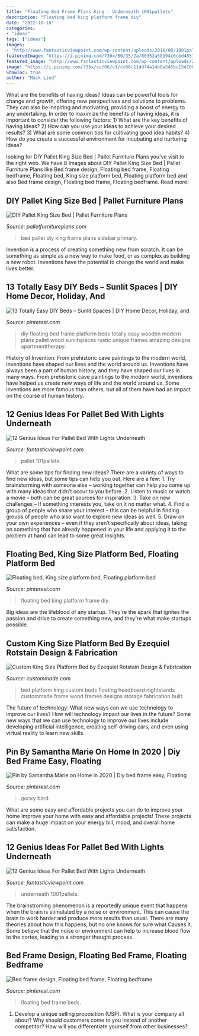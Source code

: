 ```yaml
---
title: "Floating Bed Frame Plans King - Underneath 1001pallets"
description: "Floating bed king platform frame diy"
date: "2022-10-18"
categories:
- "ideas"
tags: ["ideas"]
images:
- "http://www.fantasticviewpoint.com/wp-content/uploads/2016/08/1001pallets.com-king-size-pallet-bed-634x476.jpeg"
featuredImage: "https://i.pinimg.com/736x/80/35/2a/80352a58194c6cbd48515405823e7f62.jpg"
featured_image: "http://www.fantasticviewpoint.com/wp-content/uploads/2016/08/1001pallets.com-king-size-pallet-bed-634x476.jpeg"
image: "https://i.pinimg.com/736x/cc/66/c1/cc66c11dd74a14b0a545bc15d70b486d.jpg"
ShowToc: true
author: "Mack Lind"
---
```



What are the benefits of having ideas?
Ideas can be powerful tools for change and growth, offering new perspectives and solutions to problems. They can also be inspiring and motivating, providing a boost of energy to any undertaking. In order to maximize the benefits of having ideas, it is important to consider the following factors: 1) What are the key benefits of having ideas? 2) How can you use your ideas to achieve your desired results? 3) What are some common tips for cultivating good idea habits? 4) How do you create a successful environment for incubating and nurturing ideas?

	

		
looking for DIY Pallet King Size Bed | Pallet Furniture Plans you've visit to the right web. We have 8 Images about DIY Pallet King Size Bed | Pallet Furniture Plans like Bed frame design, Floating bed frame, Floating bedframe, Floating bed, King size platform bed, Floating platform bed and also Bed frame design, Floating bed frame, Floating bedframe. Read more:
		
    
## DIY Pallet King Size Bed | Pallet Furniture Plans

<img loading=lazy src="http://palletfurnitureplans.com/wp-content/uploads/2014/11/reclaimed-pallet-bed-frame.jpg" onerror="this.onerror=null;this.src='https://tse1.mm.bing.net/th?id=OIP.zO7FvSozrebQVxPeNTreIAHaJl&amp;pid=15.1';" alt="DIY Pallet King Size Bed | Pallet Furniture Plans">

_Source: palletfurnitureplans.com_

>bed pallet diy king frame plans sidebar primary. 

	

Invention is a process of creating something new from scratch. It can be something as simple as a new way to make food, or as complex as building a new robot. Inventions have the potential to change the world and make lives better.

    
## 13 Totally Easy DIY Beds – Sunlit Spaces | DIY Home Decor, Holiday, And

<img loading=lazy src="https://i.pinimg.com/736x/d9/c5/a3/d9c5a32335815b3b7a5f726c2f55fd52--floating-bed-frame-floating-platform-bed.jpg" onerror="this.onerror=null;this.src='https://tse3.mm.bing.net/th?id=OIP.XWfsIKmUTQWlJ2OF9pFstgHaFj&amp;pid=15.1';" alt="13 Totally Easy DIY Beds – Sunlit Spaces | DIY Home Decor, Holiday, and">

_Source: pinterest.com_

>diy floating bed frame platform beds totally easy wooden modern plans pallet wood sunlitspaces rustic unique frames amazing designs apartmenttherapy. 

	

History of Invention: From prehistoric cave paintings to the modern world, inventions have shaped our lives and the world around us.
Inventions have always been a part of human history, and they have shaped our lives in many ways. From prehistoric cave paintings to the modern world, inventions have helped us create new ways of life and the world around us. Some inventions are more famous than others, but all of them have had an impact on the course of human history.

    
## 12 Genius Ideas For Pallet Bed With Lights Underneath

<img loading=lazy src="http://www.fantasticviewpoint.com/wp-content/uploads/2016/08/pallet-bed-with-lights-1-634x476.jpg" onerror="this.onerror=null;this.src='https://tse2.mm.bing.net/th?id=OIP.R-tABri1XYGKuFYxw4xLmwHaFj&amp;pid=15.1';" alt="12 Genius Ideas For Pallet Bed With Lights Underneath">

_Source: fantasticviewpoint.com_

>pallet 101pallets. 

	

What are some tips for finding new ideas?
There are a variety of ways to find new ideas, but some tips can help you out. Here are a few: 1. Try brainstorming with someone else – working together can help you come up with many ideas that didn’t occur to you before. 2. Listen to music or watch a movie – both can be great sources for inspiration. 3. Take on new challenges – if something interests you, take on it no matter what. 4. Find a group of people who share your interest – this can be helpful in finding groups of people who also want to explore new ideas as well. 5. Draw on your own experiences – even if they aren’t specifically about ideas, taking on something that has already happened in your life and applying it to the problem at hand can lead to some great insights.

    
## Floating Bed, King Size Platform Bed, Floating Platform Bed

<img loading=lazy src="https://i.pinimg.com/736x/80/35/2a/80352a58194c6cbd48515405823e7f62.jpg" onerror="this.onerror=null;this.src='https://tse1.mm.bing.net/th?id=OIP.OWr7l5ruOgeoLj5-3G6uWQHaFj&amp;pid=15.1';" alt="Floating bed, King size platform bed, Floating platform bed">

_Source: pinterest.com_

>floating bed king platform frame diy. 

	

Big ideas are the lifeblood of any startup. They're the spark that ignites the passion and drive to create something new, and they're what make startups possible.

    
## Custom King Size Platform Bed By Ezequiel Rotstain Design &amp; Fabrication

<img loading=lazy src="https://images.custommade.com/xTKj7Q2CVuPyZTke-ZGU6vfNhw0=/custommade-photosets/78360/78360.209045.jpg" onerror="this.onerror=null;this.src='https://tse3.mm.bing.net/th?id=OIP.NPjdS0W_iuWi1ao-wzHaeAHaFa&amp;pid=15.1';" alt="Custom King Size Platform Bed by Ezequiel Rotstain Design &amp; Fabrication">

_Source: custommade.com_

>bed platform king custom beds floating headboard nightstands custommade frame wood frames designs storage fabrication built. 

	

The future of technology: What new ways can we use technology to improve our lives?
How will technology impact our lives in the future? Some new ways that we can use technology to improve our lives include developing artificial intelligence, creating self-driving cars, and even using virtual reality to learn new skills.

    
## Pin By Samantha Marie On Home In 2020 | Diy Bed Frame Easy, Floating

<img loading=lazy src="https://i.pinimg.com/736x/cc/66/c1/cc66c11dd74a14b0a545bc15d70b486d.jpg" onerror="this.onerror=null;this.src='https://tse4.mm.bing.net/th?id=OIP.5S1Xw5c_WApSrbjjb1caPgHaPO&amp;pid=15.1';" alt="Pin by Samantha Marie on Home in 2020 | Diy bed frame easy, Floating">

_Source: pinterest.com_

>доску bard. 

	

What are some easy and affordable projects you can do to improve your home
Improve your home with easy and affordable projects! These projects can make a huge impact on your energy bill, mood, and overall home satisfaction.

    
## 12 Genius Ideas For Pallet Bed With Lights Underneath

<img loading=lazy src="http://www.fantasticviewpoint.com/wp-content/uploads/2016/08/1001pallets.com-king-size-pallet-bed-634x476.jpeg" onerror="this.onerror=null;this.src='https://tse2.mm.bing.net/th?id=OIP.yU3P3u8ZFE77VYPuHUCgAAHaFj&amp;pid=15.1';" alt="12 Genius Ideas For Pallet Bed With Lights Underneath">

_Source: fantasticviewpoint.com_

>underneath 1001pallets. 

	

The brainstroming phenomenon is a reportedly unique event that happens when the brain is stimulated by a noise or environment. This can cause the brain to work harder and produce more results than usual. There are many theories about how this happens, but no one knows for sure what Causes it. Some believe that the noise or environment can help to increase blood flow to the cortex, leading to a stronger thought process.

    
## Bed Frame Design, Floating Bed Frame, Floating Bedframe

<img loading=lazy src="https://i.pinimg.com/736x/33/bf/d5/33bfd596c369c45a371f6995f8249ec1--floating-beds-bedframes.jpg" onerror="this.onerror=null;this.src='https://tse4.mm.bing.net/th?id=OIP.N5nBXFKQwZ8pA3qzby27hAHaIg&amp;pid=15.1';" alt="Bed frame design, Floating bed frame, Floating bedframe">

_Source: pinterest.com_

>floating bed frame beds. 

	

1. Develop a unique selling proposition (USP). What is your company all about? Why should customers come to you instead of another competitor? How will you differentiate yourself from other businesses? 

